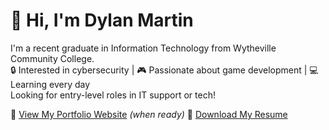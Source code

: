 # 👋 Hi, I'm Dylan Martin
I'm a recent graduate in Information Technology from Wytheville Community College.  
🔒 Interested in cybersecurity | 🎮 Passionate about game development | 💻 Learning every day  
Looking for entry-level roles in IT support or tech!

🔗 [View My Portfolio Website](link) *(when ready)*
📄 [Download My Resume](link)
